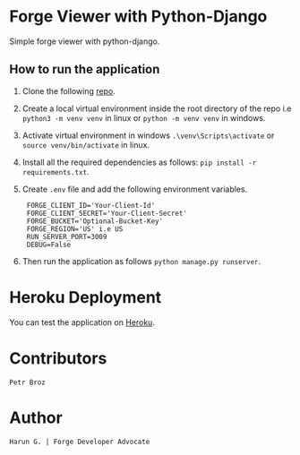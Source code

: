 # Forge Viewer with Python-Django

Simple forge viewer with python-django.

## How to run the application

1. Clone the following [repo](https://github.com/Arrotech/forge-Viewer-Python-Sample.git).
2. Create a local virtual environment inside the root directory of the repo i.e `python3 -m venv venv` in linux or `python -m venv venv` in windows.
3. Activate virtual environment in windows `.\venv\Scripts\activate` or `source venv/bin/activate` in linux.
4. Install all the required dependencies as follows: `pip install -r requirements.txt`.
5. Create `.env` file and add the following environment variables.


        FORGE_CLIENT_ID='Your-Client-Id'
        FORGE_CLIENT_SECRET='Your-Client-Secret'
        FORGE_BUCKET='Optional-Bucket-Key'
        FORGE_REGION='US' i.e US
        RUN_SERVER_PORT=3009
        DEBUG=False

6. Then run the application as follows `python manage.py runserver`.

# Heroku Deployment

You can test the application on [Heroku]().

# Contributors

    Petr Broz

# Author

    Harun G. | Forge Developer Advocate
